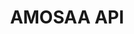 ---
layout: swagger
title: AMOSAA API
permalink: /api/amosaa
swagger-src: https://raw.githubusercontent.com/Opetushallitus/eperusteet-amosaa/master/generated/amosaa.spec.json
---
